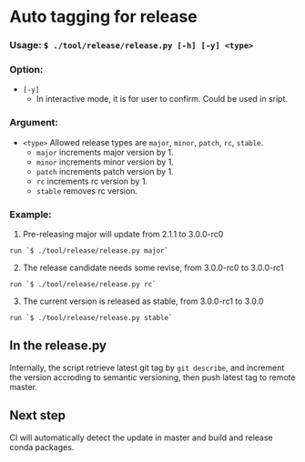 <!--
    Licensed to the Apache Software Foundation (ASF) under one
    or more contributor license agreements.  See the NOTICE file
    distributed with this work for additional information
    regarding copyright ownership.  The ASF licenses this file
    to you under the Apache License, Version 2.0 (the
    "License"); you may not use this file except in compliance
    with the License.  You may obtain a copy of the License at

      http://www.apache.org/licenses/LICENSE-2.0

    Unless required by applicable law or agreed to in writing,
    software distributed under the License is distributed on an
    "AS IS" BASIS, WITHOUT WARRANTIES OR CONDITIONS OF ANY
    KIND, either express or implied.  See the License for the
    specific language governing permissions and limitations
    under the License.
-->

# Auto tagging for release

### Usage: `$ ./tool/release/release.py [-h] [-y] <type>`

### Option:
  - `[-y]`
    - In interactive mode, it is for user to confirm. Could be used in sript.

### Argument:
  - `<type>`
    Allowed release types are `major`, `minor`, `patch`, `rc`, `stable`.
    - `major` increments major version by 1.
    - `minor` increments minor version by 1.
    - `patch` increments patch version by 1.
    - `rc` increments rc version by 1.
    - `stable` removes rc version.


### Example:

  1. Pre-releasing major will update from 2.1.1 to 3.0.0-rc0

    run `$ ./tool/release/release.py major`

  2. The release candidate needs some revise, from 3.0.0-rc0 to 3.0.0-rc1

    run `$ ./tool/release/release.py rc`

  3. The current version is released as stable, from 3.0.0-rc1 to 3.0.0

    run `$ ./tool/release/release.py stable`


## In the release.py

Internally, the script retrieve latest git tag by `git describe`,
and increment the version accroding to semantic versioning,
then push latest tag to remote master.

## Next step

CI will automatically detect the update in master
and build and release conda packages.
